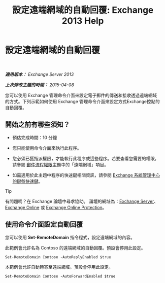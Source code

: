 ﻿---
title: '設定遠端網域的自動回覆: Exchange 2013 Help'
TOCTitle: 設定遠端網域的自動回覆
ms:assetid: 3d88a1fb-4b62-419a-a50d-ffd868e229d0
ms:mtpsurl: https://technet.microsoft.com/zh-tw/library/JJ657720(v=EXCHG.150)
ms:contentKeyID: 50472931
ms.date: 05/21/2018
mtps_version: v=EXCHG.150
ms.translationtype: MT
---

# 設定遠端網域的自動回覆

 

_**適用版本：** Exchange Server 2013_

_**上次修改主題的時間：** 2015-04-08_

您可以使用 Exchange 管理命令介面來設定電子郵件的傳送和接收透過遠端網域的方式。下列示範如何使用 Exchange 管理命令介面來設定方式Exchange控點的自動回覆。

## 開始之前有哪些須知？

  - 預估完成時間：10 分鐘

  - 您只能使用命令介面來執行此程序。

  - 您必須已獲指派權限，才能執行此程序或這些程序。若要查看您需要的權限，請參閱 [郵件流程權限](mail-flow-permissions-exchange-2013-help.md)主題中的「遠端網域」項目。

  - 如需適用於此主題中程序的快速鍵相關資訊，請參閱 [Exchange 系統管理中心的鍵盤快速鍵](keyboard-shortcuts-in-the-exchange-admin-center-exchange-online-protection-help.md)。


> [!TIP]  
> 有問題嗎？在 Exchange 論壇中尋求協助。 論壇的網址為：<a href="https://go.microsoft.com/fwlink/p/?linkid=60612">Exchange Server</a>、 <a href="https://go.microsoft.com/fwlink/p/?linkid=267542">Exchange Online</a> 或 <a href="https://go.microsoft.com/fwlink/p/?linkid=285351">Exchange Online Protection</a>。




## 使用命令介面設定自動回覆

您可以使用 **Set-RemoteDomain** 指令程式，設定遠端網域的內容。

此範例會允許名為 Contoso 的遠端網域的自動回覆。預設會停用此設定。

    Set-RemoteDomain Contoso -AutoReplyEnabled $true

本範例會允許自動轉寄至遠端網域。預設會停用此設定。

    Set-RemoteDomain Contoso -AutoForwardEnabled $true

